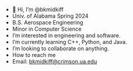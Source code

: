 - 👋 Hi, I’m @bkmidkiff
- Univ. of Alabama Spring 2024
- B.S. Aerospace Engineering
- Minor in Computer Science
- I’m interested in engineering and software.
- I’m currently learning C++, Python, and Java.
- I’m looking to collaborate on anything.
- How to reach me
- Email: bkmidkiff@crimson.ua.edu

<!---
bkmidkiff/bkmidkiff is a ✨ special ✨ repository because its `README.md` (this file) appears on your GitHub profile.
You can click the Preview link to take a look at your changes.
--->

